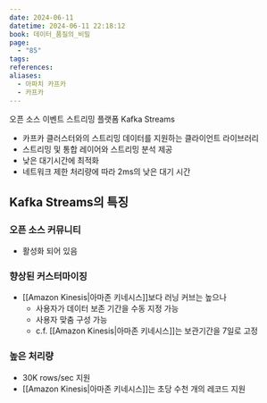 ```yaml
---
date: 2024-06-11
datetime: 2024-06-11 22:18:12
book: 데이터_품질의_비밀
page:
  - "85"
tags: 
references: 
aliases:
  - 아파치 카프카
  - 카프카
---
```

오픈 소스 이벤트 스트리밍 플랫폼
Kafka Streams
- 카프카 클러스터와의 스트리밍 데이터를 지원하는 클라이언트 라이브러리
- 스트리밍 및 통합 레이어와 스트리밍 분석 제공
- 낮은 대기시간에 최적화
- 네트워크 제한 처리량에 따라 2ms의 낮은 대기 시간

## Kafka Streams의 특징

### 오픈 소스 커뮤니티
- 활성화 되어 있음

### 향상된 커스터마이징
- [[Amazon Kinesis|아마존 키네시스]]보다 러닝 커브는 높으나
	- 사용자가 데이터 보존 기간을 수동 지정 가능
	- 사용자 맞춤 구성 가능
	- c.f. [[Amazon Kinesis|아마존 키네시스]]는 보관기간을 7일로 고정

### 높은 처리량
- 30K rows/sec 지원
- [[Amazon Kinesis|아마존 키네시스]]는 초당 수천 개의 레코드 지원